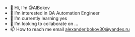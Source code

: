 - 👋 Hi, I’m @AlBokov
- 👀 I’m interested in QA Automation Engineer
- 🌱 I’m currently learning yes
- 💞️ I’m looking to collaborate on ...
- 📫 How to reach me email alexander.bokov30@yandex.ru

<!---
AlBokov/AlBokov is a ✨ special ✨ repository because its `README.md` (this file) appears on your GitHub profile.
You can click the Preview link to take a look at your changes.
--->
